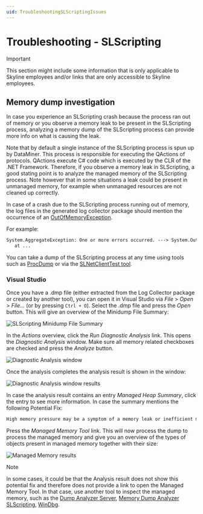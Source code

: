 ```yaml
---
uid: TroubleshootingSLScriptingIssues
---
```


# Troubleshooting - SLScripting

> [!IMPORTANT]
> This section might include some information that is only applicable to Skyline employees and/or links that are only accessible to Skyline employees.

## Memory dump investigation

In case you experience an SLScripting crash because the process ran out of memory or you observe a memory leak to be present in the SLScripting process, analyzing a memory dump of the SLScripting process can provide more info on what is causing the leak.

Note that by default a single instance of the SLScripting process is spun up by DataMiner. This process is responsible for executing the QActions of protocols. QActions execute C# code which is executed by the CLR of the .NET Framework. Therefore, if you observe a memory leak in SLScripting, a good stating point is to analyze the managed memory of the SLScripting process. Note however that in some situations a leak could be present in unmanaged memory, for example when unmanaged resources are not cleaned up correctly.

In case of a crash due to the SLScripting process running out of memory, the log files in the generated log collector package should mention the occurrence of an [OutOfMemoryException](https://learn.microsoft.com/en-us/dotnet/api/system.outofmemoryexception?view=netframework-4.8).

For example:

```txt
System.AggregateException: One or more errors occurred. ---> System.OutOfMemoryException: Exception of type 'System.OutOfMemoryException' was thrown.
   at ...
```

You can take a dump of the SLScripting process at any time using tools such as [ProcDump](xref:Collecting_DataMiner_Cube_memory_dumps#procdump) or via the [SLNetClientTest tool](xref:SLNetClientTest_creating_dump_for_process).

### Visual Studio

Once you have a .dmp file (either extracted from the Log Collector package or created by another tool), you can open it in Visual Studio via *File* > *Open* > *File...* (or by pressing `Ctrl + O`).
Select the .dmp file and press the *Open* button. This will give an overview of the Minidump File Summary:

![SLScripting Minidump File Summary](~/user-guide/images/SLScriptingMinidumpFileSummary.png)

In the *Actions* overview, click the *Run Diagnostic Analysis* link. This opens the *Diagnostic Analysis* window. Make sure all memory related checkboxes are checked and press the *Analyze* button.

![Diagnostic Analysis window](~/user-guide/images/SLScriptingDiagnosticAnalysis.png)

Once the analysis completes the analysis result is shown in the window:

![Diagnostic Analysis window results](~/user-guide/images/SLScriptingDiagnosticAnalysisResult.png)

In case the analysis result contains an entry *Managed Heap Summary*, click the entry to see more information.
In case the summary mentions the following Potential Fix:

```txt
High memory pressure may be a symptom of a memory leak or inefficient memory usage and can lead to slow performance or crashes. See if your application has memory leaks by using the *Managed Memory Tool* or profilers to monitor its runtime. Ensure your application is cleaning up unused objects in a timely manner.
```

Press the *Managed Memory Tool* link. This will now process the dump to process the managed memory and give you an overview of the types of objects present in managed memory together with their size:

![Managed Memory results](~/user-guide/images/SLScriptingManagedMemoryTool.png)

> [!NOTE]
> In some cases, it could be that the Analysis result does not show this potential fix and therefore does not provide a link to open the Managed Memory Tool. In that case, use another tool to inspect the managed memory, such as the [Dump Analyzer Server](https://internaldocs.skyline.be/DevDocs/Dump_Analyzer_Server/Intro.html), [Memory Dump Analyzer SLScripting](https://internaldocs.skyline.be/DevDocs/Analyzing_SLScripting_Memory_Dumps/Memory_Dump_Analyzer_SLScripting.html), [WinDbg](https://learn.microsoft.com/en-us/windows-hardware/drivers/debugger/).
